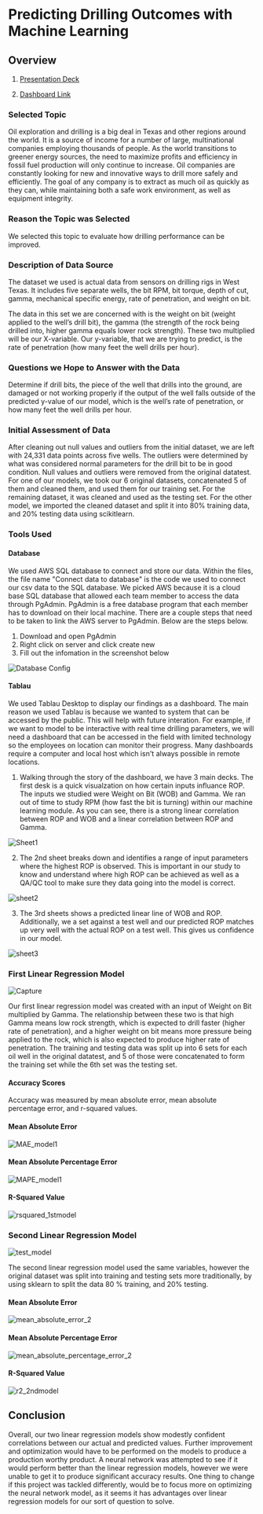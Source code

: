 # Predicting Drilling Outcomes with Machine Learning

## Overview

1. [Presentation Deck](https://docs.google.com/presentation/d/1TrmBVhpxC0uwEIJbYaWV1LSWlHm9EZwBkupt1_mkAKs/edit?usp=sharing)

2. [Dashboard Link](https://public.tableau.com/app/profile/cory.mccoy/viz/DrillingDashboard/DrillingStory?publish=yes)

### Selected Topic

Oil exploration and drilling is a big deal in Texas and other regions around the world. It is a source of income for a number of large, multinational companies employing thousands of people. As the world transitions to greener energy sources, the need to maximize profits and efficiency in fossil fuel production will only continue to increase.
Oil companies are constantly looking for new and innovative ways to drill more safely and efficiently. The goal of any company is to extract as much oil as quickly as they can, while maintaining both a safe work environment, as well as equipment integrity.


### Reason the Topic was Selected

We selected this topic to evaluate how drilling performance can be improved.

### Description of Data Source

The dataset we used is actual data from sensors on drilling rigs in West Texas. It includes five separate wells, the bit RPM, bit torque, depth of cut, gamma, mechanical specific energy, rate of penetration, and weight on bit.

The data in this set we are concerned with is the weight on bit (weight applied to the well’s drill bit), the gamma (the strength of the rock being drilled into, higher gamma equals lower rock strength). These two multiplied will be our X-variable. Our y-variable, that we are trying to predict, is the rate of penetration (how many feet the well drills per hour). 


### Questions we Hope to Answer with the Data

Determine if drill bits, the piece of the well that drills into the ground, are damaged or not working properly if the output of the well falls outside of the predicted y-value of our model, which is the well’s rate of penetration, or how many feet the well drills per hour.


### Initial Assessment of Data

After cleaning out null values and outliers from the initial dataset, we are left with 24,331 data points across five wells. The outliers were determined by what was considered normal parameters for the drill bit to be in good condition.
Null values and outliers were removed from the original datatest. 
For one of our models, we took our 6 original datasets, concatenated 5 of them and cleaned them, and used them for our training set. For the remaining dataset, it was cleaned and used as the testing set. 
For the other model, we imported the cleaned dataset and split it into 80% training data, and 20% testing data using scikitlearn.

### Tools Used

#### Database

We used AWS SQL database to connect and store our data. Within the files, the file name "Connect data to database" is the code we used to connect our csv data to the SQL database. We picked AWS because it is a cloud base SQL database that allowed each team member to access the data through PgAdmin. PgAdmin is a free database program that each member has to download on their local machine. There are a couple steps that need to be taken to link the AWS server to PgAdmin. Below are the steps below. 

1. Download and open PgAdmin 
2. Right click on server and click create new 
3. Fill out the infomation in the screenshot below

![Database Config](https://github.com/mikemcd4/Drilling_ML/blob/main/Images/Database%20Config.PNG)

#### Tablau 

We used Tablau Desktop to display our findings as a dashboard. The main reason we used Tablau is because we wanted to system that can be accessed by the public. This will help with future interation. For example, if we want to model to be interactive with real time drilling parameters, we will need a dashboard that can be accessed in the field with limited technology so the employees on location can monitor their progress. Many dashboards require a computer and local host which isn't always possible in remote locations. 

1. Walking through the story of the dashboard, we have 3 main decks. The first desk is a quick visualzation on how certain inputs influance ROP. The inputs we studied were Weight on Bit (WOB) and Gamma. We ran out of time to study RPM (how fast the bit is turning) within our machine learning module. As you can see, there is a strong linear correlation between ROP and WOB and a linear correlation between ROP and Gamma.

![Sheet1](https://github.com/mikemcd4/Drilling_ML/blob/main/Images/dashboard%20sheet1.PNG)

2. The 2nd sheet breaks down and identifies a range of input parameters where the highest ROP is observed. This is important in our study to know and understand where high ROP can be achieved as well as a QA/QC tool to make sure they data going into the model is correct. 

![sheet2](https://github.com/mikemcd4/Drilling_ML/blob/main/Images/Upper%20and%20lower%20bounds.PNG)

3. The 3rd sheets shows a predicted linear line of WOB and ROP. Additionally, we a set against a test well and our predicted ROP matches up very well with the actual ROP on a test well. This gives us confidence in our model.

![sheet3](https://github.com/mikemcd4/Drilling_ML/blob/main/Images/dashboard%20regression.PNG)

### First Linear Regression Model

![Capture](https://user-images.githubusercontent.com/77767984/132602322-cff08710-bd66-498e-8656-b785fc20bfa8.PNG)


Our first linear regression model was created with an input of Weight on Bit multiplied by Gamma. The relationship between these two is that high Gamma means low rock strength, which is expected to drill faster (higher rate of penetration), and a higher weight on bit means more pressure being applied to the rock, which is also expected to produce higher rate of penetration. The training and testing data was split up into 6 sets for each oil well in the original datatest, and 5 of those were concatenated to form the training set while the 6th set was the testing set.

#### Accuracy Scores

Accuracy was measured by mean absolute error,  mean absolute percentage error, and r-squared values.

#### Mean Absolute Error

![MAE_model1](https://user-images.githubusercontent.com/77767984/134611003-e4f5487c-bc29-4744-8d89-e67dfdf217c6.PNG)

#### Mean Absolute Percentage Error

![MAPE_model1](https://user-images.githubusercontent.com/77767984/134611027-e9898dca-6dea-4cb2-bcdb-f4f74fd507e7.PNG)

#### R-Squared Value

![rsquared_1stmodel](https://user-images.githubusercontent.com/77767984/135186207-d14ad346-2fc4-44e9-8522-7540862b213f.PNG)


### Second Linear Regression Model


![test_model](https://user-images.githubusercontent.com/77767984/134607084-29190854-6099-4bc0-8733-31f83b13edb7.PNG)


The second linear regression model used the same variables, however the original dataset was split into training and testing sets more traditionally, by using sklearn to split the data 80 % training, and 20% testing.

#### Mean Absolute Error

![mean_absolute_error_2](https://user-images.githubusercontent.com/77767984/134610136-3d1815f6-9502-4ab2-8f12-e234576c8a88.PNG)



#### Mean Absolute Percentage Error
![mean_absolute_percentage_error_2](https://user-images.githubusercontent.com/77767984/134610170-1f124959-121b-4539-beff-c7873ef57469.PNG)

#### R-Squared Value

![r2_2ndmodel](https://user-images.githubusercontent.com/77767984/135186469-fe025e72-73e4-4aa3-a53e-c7d2fd011a66.PNG)

## Conclusion

Overall, our two linear regression models show modestly confident correlations between our actual and predicted values. Further improvement and optimization would have to be performed on the models to produce a production worthy product. A neural network was attempted to see if it would perform better than the linear regression models, however we were unable to get it to produce significant accuracy results. One thing to change if this project was tackled differently, would be to focus more on optimizing the neural network model, as it seems it has advantages over linear regression models for our sort of question to solve.








